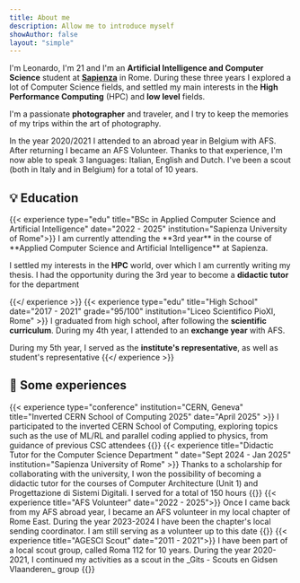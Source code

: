 ```yaml
---
title: About me
description: Allow me to introduce myself
showAuthor: false
layout: "simple"
---
```


I'm Leonardo, I'm 21 and I'm an **Artificial Intelligence and Computer Science** student at [**Sapienza**](https://www.uniroma1.it/it/) in Rome. During these three years I explored a lot of Computer Science fields, and settled my main interests in the **High Performance Computing** (HPC) and **low level** fields.

I'm a passionate **photographer** and traveler, and I try to keep the memories of my trips within the art of photography.

In the year 2020/2021 I attended to an abroad year in Belgium with AFS. After returning I became an AFS Volunteer. Thanks to that experience, I'm now able to speak 3 languages: Italian, English and Dutch. I've been a scout (both in Italy and in Belgium) for a total of 10 years.

<div class="lists">
<div class="education">
<h2>💡 Education</h2>
{{< experience type="edu" title="BSc in Applied Computer Science and Artificial Intelligence" date="2022 - 2025" institution="Sapienza University of Rome">}}
I am currently attending the **3rd year** in the course of **Applied Computer Science and Artificial Intelligence** at Sapienza.

I settled my interests in the **HPC** world, over which I am currently writing my thesis. I had the opportunity during the 3rd year to become a **didactic tutor** for the department

<!--Prepared button, won't work until the thesis will be ready :)--> 
<!--{{< download title="Read the thesis" download="main.pdf" >}}-->
{{</ experience >}}
{{< experience type="edu" title="High School" date="2017 - 2021" grade="95/100" institution="Liceo Scientifico PioXI, Rome" >}}
I graduated from high school, after following the **scientific curriculum**. During my 4th year, I attended to an **exchange year** with AFS.

During my 5th year, I served as the **institute's representative**, as well as student's representative
{{</ experience >}}
</div>
<div class="experiences">
<h2>🎯 Some experiences</h2>
{{< experience type="conference" institution="CERN, Geneva" title="Inverted CERN School of Computing 2025" date="April 2025" >}}
I participated to the inverted CERN School of Computing, exploring topics such as the use of ML/RL and parallel coding applied to physics, from guidance of previous CSC attendees
<!--Prepared button, won't work until the article will be ready :)--> 
<!--{{< readmore title="Read the article" link="/posts/school-computing" >}}-->
{{</ experience >}}
{{< experience title="Didactic Tutor for the Computer Science Department " date="Sept 2024 - Jan 2025" institution="Sapienza University of Rome" >}}
Thanks to a scholarship for collaborating with the university, I won the possibility of becoming a didactic tutor for the courses of Computer Architecture (Unit 1) and Progettazione di Sistemi Digitali. I served for a total of 150 hours 
{{</ experience >}}
{{< experience title="AFS Volunteer" date="2022 - 2025">}}
Once I came back from my AFS abroad year, I became an AFS volunteer in my local chapter of Rome East. During the year 2023-2024 I have been the chapter's local sending coordinator. I am still serving as a volunteer up to this date
{{</ experience >}}
{{< experience title="AGESCI Scout" date="2011 - 2021">}}
I have been part of a local scout group, called Roma 112 for 10 years. During the year 2020-2021, I continued my activities as a scout in the _Gits - Scouts en Gidsen Vlaanderen_ group
{{</ experience >}}
</div>
</div>



